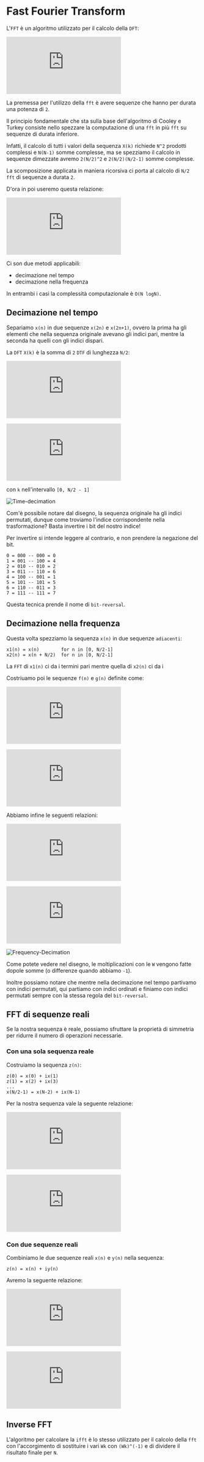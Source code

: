 # Fast Fourier Transform

L'`FFT` è un algoritmo utilizzato per il calcolo della `DFT`:

![DFT](http://latex.codecogs.com/gif.latex?X%28k%29%20%3D%20%5Csum_%7Bn%3D0%7D%5E%7BN-1%7Dx%28n%29e%5E%7B-%5Ciota%5Cfrac%7B2%5Cpi%20%7D%7BN%7D%20nk%7D%20%3D%20%5Csum_%7Bn%3D0%7D%5E%7BN-1%7Dx%28n%29W_N%5E%7Bnk%7D)

La premessa per l'utilizzo della `fft` è avere sequenze che hanno per durata
una potenza di `2`. 

Il principio fondamentale che sta sulla base dell'algoritmo di Cooley e Turkey
consiste nello spezzare la computazione di una `fft` in più `fft` su sequenze di
durata inferiore.

Infatti, il calcolo di tutti i valori della sequenza `X(k)` richiede `N^2` prodotti complessi e `N(N-1)` somme
complesse, ma se spezziamo il calcolo in sequenze dimezzate avremo `2(N/2)^2` e
`2(N/2)(N/2-1)` somme complesse. 

La scomposizione applicata in maniera ricorsiva ci porta al calcolo di `N/2` `fft`
di sequenze a durata `2`.

D'ora in poi useremo questa relazione:

![WN](http://latex.codecogs.com/gif.latex?W_N%5E%7D%20%3D%20e%5E%7B-%5Ciota%20%5Cfrac%7B2%5Cpi%7D%7BN%7D%20%7D)

Ci son due metodi applicabili:

- decimazione nel tempo
- decimazione nella frequenza

In entrambi i casi la complessità computazionale è `O(N logN)`.

## Decimazione nel tempo

Separiamo `x(n)` in due sequenze `x(2n)` e `x(2n+1)`, ovvero la prima ha gli elementi che nella sequenza originale avevano gli indici pari, mentre la seconda ha quelli con gli indici dispari.

La `DFT` `X(k)` è la somma di `2` `DTF` di lunghezza `N/2`:

![FFT(k)](http://latex.codecogs.com/gif.latex?X%28k%29%20%3D%20X_1%28k%29%20&plus;%20W_N%5E%7Bk%7DX_2%28k%29)

![FFT2(k)](http://latex.codecogs.com/gif.latex?X%28k&plus;%20%5Cfrac%7BN%7D%7B2%7D%29%20%3D%20X_1%28k%29%20-%20W_N%5E%7Bk%7DX_2%28k%29)

con `k` nell'intervallo `[0, N/2 - 1]`

![Time-decimation](http://cnx.org/resources/657717c02db3efbef5dd37729d676ba1/image4.png)

Com'è possibile notare dal disegno, la sequenza originale ha gli indici
permutati, dunque come troviamo l'indice corrispondente nella trasformazione? Basta invertire i bit del
nostro indice!

Per invertire si intende leggere al contrario, e non prendere la negazione del bit.

    0 = 000 -- 000 = 0
    1 = 001 -- 100 = 4
    2 = 010 -- 010 = 2
    3 = 011 -- 110 = 6
    4 = 100 -- 001 = 1
    5 = 101 -- 101 = 5
    6 = 110 -- 011 = 3
    7 = 111 -- 111 = 7

Questa tecnica prende il nome di `bit-reversal`.

## Decimazione nella frequenza

Questa volta spezziamo la sequenza `x(n)` in due sequenze `adiacenti`:

    x1(n) = x(n)        for n in [0, N/2-1]
    x2(n) = x(n + N/2)  for n in [0, N/2-1]

La `FFT` di `x1(n)` ci da i termini pari mentre quella di `x2(n)` ci da i

Costriuamo poi le sequenze `f(n)` e `g(n)` definite come:

![F(n)](http://latex.codecogs.com/gif.latex?f%28n%29%20%3D%20x_1%28n%29%20&plus;%20x_2%28n%29)

![G(n)](http://latex.codecogs.com/gif.latex?g%28n%29%20%3D%20%28x_1%28n%29%20-%20x_2%28n%29%29%20W_N%5En)

Abbiamo infine le seguenti relazioni:

![1](http://latex.codecogs.com/gif.latex?x_1%28n%29%20%3D%20g%28n%29%3D%20%28x_1%28n%29%20-%20x_2%28n%29%29%20W_N%5E%7Bn%7D)

![2](http://latex.codecogs.com/gif.latex?x_2%28n%29%20%3D%20g%28n%29%3D%20x_1%28n%29%20&plus;%20x_2%28n%29)

![Frequency-Decimation](http://www.transtutors.com/Uploadfile/CMS_Images/21120_Twiddle%20factor.JPG)

Come potete vedere nel disegno, le moltiplicazioni con le `W` vengono fatte dopole somme (o differenze quando abbiamo `-1`). 

Inoltre possiamo notare che mentre nella decimazione nel tempo partivamo con
indici permutati, qui partiamo con indici ordinati e finiamo con indici
permutati sempre con la stessa regola del `bit-reversal`.

## FFT di sequenze reali

Se la nostra sequenza è reale, possiamo sfruttare la proprietà di simmetria per
ridurre il numero di operazioni necessarie.

### Con una sola sequenza reale

Costruiamo la sequenza `z(n)`:

    z(0) = x(0) + ix(1)
    z(1) = x(2) + ix(3)
    ...
    x(N/2-1) = x(N-2) + ix(N-1)

Per la nostra sequenza vale la seguente relazione:

![FFT-Real-1](http://latex.codecogs.com/gif.latex?X_1%28k%29%20%3D%20%5Cfrac%7BZ%28k%29%20&plus;Z%5E*%28%5Cfrac%7BN%7D%7B2%7D-k%29%7D%7B2%7D)

![FFT-Real-2](http://latex.codecogs.com/gif.latex?X_2%28k%29%20%3D%20%5Cfrac%7BZ%28k%29%20-Z%5E*%28%5Cfrac%7BN%7D%7B2%7D-k%29%7D%7B2%5Ciota%7D)

### Con due sequenze reali

Combiniamo le due sequenze reali `x(n)` e `y(n)` nella sequenza:

    z(n) = x(n) + iy(n)

Avremo la seguente relazione:

![FFT-Real-3](http://latex.codecogs.com/gif.latex?X%28k%29%20%3D%20%5Cfrac%7BZ%28k%29%20&plus;%20Z%5E*%28N-k%29%7D%7B2%7D)

![FFT-Real-4](http://latex.codecogs.com/gif.latex?Y%28k%29%20%3D%20%5Cfrac%7BZ%28k%29%20-Z%5E*%28N-k%29%7D%7B2%5Ciota%7D)

## Inverse FFT

L'algoritmo per calcolare la `ifft` è lo stesso utilizzato per il calcolo della
`fft` con l'accorgimento di sostituire i vari `Wk` con `(Wk)^(-1)` e di dividere
il risultato finale per `N`.
